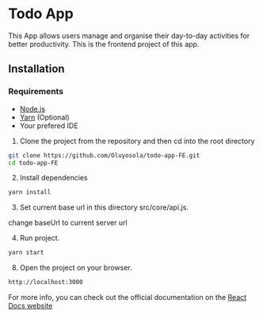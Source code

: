 # Todo App

This App allows users manage and organise their day-to-day activities for better productivity.
This is the frontend project of this app.

## Installation

### Requirements

- [Node.js](https://nodejs.org/en/download/)
- [Yarn](https://classic.yarnpkg.com/lang/en/docs/install/) (Optional)
- Your prefered IDE


1. Clone the project from the repository and then cd into the root directory

```sh
git clone https://github.com/Oluyosola/todo-app-FE.git
cd todo-app-FE
```

2. Install dependencies

```sh
yarn install
```
3. Set current base url in this directory src/core/api.js.

change baseUrl to current server url


4. Run project.

```sh
yarn start
```

8. Open the project on your browser.


```sh
http://localhost:3000
```

For more info, you can check  out the official documentation on the [React Docs website](https://reactjs.org/)
